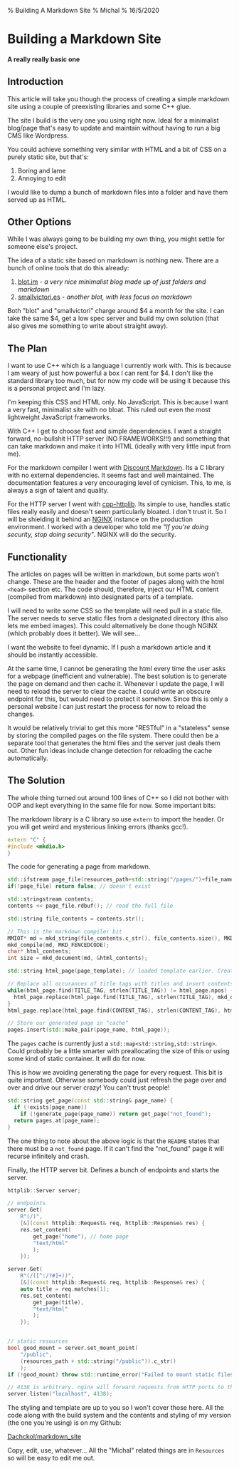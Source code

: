 % Building A Markdown Site
% Michal
% 16/5/2020

# Building a Markdown Site

#### A really really basic one

## Introduction

This article will take you though the process of creating a simple markdown site using a couple of preexisting libraries and some C++ glue.

The site I build is the very one you using right now. Ideal for a minimalist blog/page that's easy to update and maintain without having to run a big CMS like Wordpress.

You could achieve something very similar with HTML and a bit of CSS on a purely static site, but that's:

1. Boring and lame
2. Annoying to edit

I would like to dump a bunch of markdown files into a folder and have them served up as HTML.

## Other Options

While I was always going to be building my own thing, you might settle for someone else's project.

The idea of a static site based on markdown is nothing new. There are a bunch of online tools that do this already:

1. [blot.im](https://blot.im/) - *a very nice minimalist blog made up of just folders and markdown*
1.  [smallvictori.es](https://www.smallvictori.es) - *another blot, with less focus on markdown*

Both "blot" and "smallvictori" charge around $4 a month for the site. I can take the same $4, get a low spec server and build my own solution (that also gives me something to write about straight away).

## The Plan

I want to use C++ which is a language I currently work with. This is because I am weary of just how powerful a box I can rent for $4. I don't like the standard library too much, but for now my code will be using it because this is a personal project and I'm lazy.

I'm keeping this CSS and HTML only. No JavaScript. This is because I want a very fast, minimalist site with no bloat. This ruled out even the most lightweight JavaScript frameworks.

With C++ I get to choose fast and simple dependencies. I want a straight forward, no-bullshit HTTP server (NO FRAMEWORKS!!!) and something that can take markdown and make it into HTML (ideally with very little input from me).

For the markdown compiler I went with [Discount Markdown](http://www.pell.portland.or.us/~orc/Code/discount/). Its a C library with no external dependencies. It seems fast and well maintained. The documentation features a very encouraging level of cynicism. This, to me, is always a sign of talent and quality.

For the HTTP server I went with [cpp-httplib](https://github.com/yhirose/cpp-httplib). Its simple to use, handles static files really easily and doesn't seem particularly bloated. I don't trust it. So I will be shielding it behind an [NGINX](https://www.nginx.com/) instance on the production environment. I worked with a developer who told me *"If you're doing security, stop doing security"*. NGINX will do the security.

## Functionality

The articles on pages will be written in markdown, but some parts won't change. These are the header and the footer of pages along with the html `<head>` section etc. The code should, therefore, inject our HTML content (compiled from markdown) into designated parts of a template.

I will need to write some CSS so the template will need pull in a static file. The server needs to serve static files from a designated directory (this also lets me embed images). This could alternatively be done though NGINX (which probably does it better). We will see...

I want the website to feel dynamic. If I push a markdown article and it should be instantly accessible.

At the same time, I cannot be generating the html every time the user asks for a webpage (inefficient and vulnerable). The best solution is to generate the page on demand and then cache it. Whenever I update the page, I will need to reload the server to clear the cache. I could write an obscure endpoint for this, but would need to protect it somehow. Since this is only a personal website I can just restart the process for now to reload the changes.

It would be relatively trivial to get this more "RESTful" in a "stateless" sense by storing the compiled pages on the file system. There could then be a separate tool that generates the html files and the server just deals them out. Other fun ideas include change detection for reloading the cache automatically.

## The Solution

The whole thing turned out around 100 lines of C++ so I did not bother with OOP and kept everything in the same file for now. Some important bits:

The markdown library is a C library so use `extern` to import the header. Or you will get weird and mysterious linking errors (thanks gcc!).

```cpp
extern "C" {
#include <mkdio.h>
}
```

The code for generating a page from markdown.

```cpp
std::ifstream page_file(resources_path+std::string("/pages/")+file_name);
if(!page_file) return false; // doesn't exist

std::stringstream contents;
contents << page_file.rdbuf(); // read the full file

std::string file_contents = contents.str();

// This is the markdown compiler bit
MMIOT* md = mkd_string(file_contents.c_str(), file_contents.size(), MKD_FENCEDCODE);
mkd_compile(md, MKD_FENCEDCODE);
char* html_contents;
int size = mkd_document(md, &html_contents);

std::string html_page(page_template); // loaded template earlier. Create a copy

// Replace all occurances of title tags with titles and insert contents.
while(html_page.find(TITLE_TAG, strlen(TITLE_TAG)) != html_page.npos) {
  html_page.replace(html_page.find(TITLE_TAG), strlen(TITLE_TAG), mkd_doc_title(md));
}
html_page.replace(html_page.find(CONTENT_TAG), strlen(CONTENT_TAG), html_contents);

// Store our generated page in "cache"
pages.insert(std::make_pair(page_name, html_page));
```

The `pages` cache is currently just a `std::map<std::string,std::string>`. Could probably be a little smarter with preallocating the size of this or using some kind of static container. It will do for now.

This is how we avoiding generating the page for every request. This bit is quite important.
Otherwise somebody could just refresh the page over and over and drive our server crazy! You can't trust people!

```cpp
std::string get_page(const std::string& page_name) {
  if (!exists(page_name))
    if (!generate_page(page_name)) return get_page("not_found");
  return pages.at(page_name);
}
```

The one thing to note about the above logic is that the `README` states that there must be a `not_found` page. If it can't find the "not_found" page it will recurse infinitely and crash.

Finally, the HTTP server bit. Defines a bunch of endpoints and starts the server.

```cpp
httplib::Server server;

// endpoints
server.Get(
    R"(/)",
    [&](const httplib::Request& req, httplib::Response& res) {
    res.set_content(
        get_page("home"), // home page
        "text/html"
        );
    });

server.Get(
    R"(/([^:/?#]+))",
    [&](const httplib::Request& req, httplib::Response& res) {
    auto title = req.matches[1];
    res.set_content(
        get_page(title), 
        "text/html"
        );
    });


// static resources
bool good_mount = server.set_mount_point(
    "/public",
    (resources_path + std::string("/public")).c_str()
    );
if (!good_mount) throw std::runtime_error("Failed to mount static files");

// 4138 is arbitrary. nginx will forward requests from HTTP ports to this.
server.listen("localhost", 4138);
```

The styling and template are up to you so I won't cover those here. All the code along with the build system and the contents and styling of my version (the one you're using) is on my Github:

[Dachckol/markdown_site](https://github.com/Dachckol/markdown_website)

Copy, edit, use, whatever... All the "Michal" related things are in `Resources` so will be easy to edit me out.
